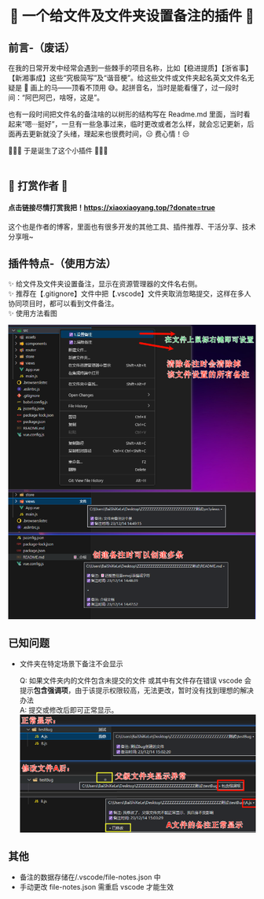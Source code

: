 <div align="center">

# 👻 一个给文件及文件夹设置备注的插件 👻

<div align="left">

## 前言-（废话）

在我的日常开发中经常会遇到一些棘手的项目名称，比如【稳进提质】【浙省事】【新湘事成】这些“究极简写”及“谐音梗”。给这些文件或文件夹起名英文文件名无疑是 🤣 画上的马——顶看不顶用 😅。起拼音名，当时是能看懂了，过一段时间：“阿巴阿巴，啥呀，这是”。

也有一段时间把文件名的备注啥的以树形的结构写在 Readme.md 里面，当时看起来“嗯···挺好”，一旦有一些急事过来，临时更改或者怎么样，就会忘记更新，后面再去更新就没了头绪，理起来也很费时间，😑 费心情！😒

🎉🎉🎉 于是诞生了这个小插件 🎉🎉🎉<br><br>

## 🧧 打赏作者 🧧

#### 点击链接尽情打赏我把！https://xiaoxiaoyang.top/?donate=true <br>

这个也是作者的博客，里面也有很多开发的其他工具、插件推荐、干活分享、技术分享哦~
<br>

## 插件特点-（使用方法）

✨ 给文件及文件夹设置备注，显示在资源管理器的文件名右侧。
<br>✨ 推荐在【.gitignore】文件中把【.vscode】文件夹取消忽略提交，这样在多人协同项目时，都可以看到文件备注。
<br>✨ 使用方法看图

![使用方法](./static/img/image.png)

## 已知问题

- 文件夹在特定场景下备注不会显示

  Q: 如果文件夹内的文件包含未提交的文件 或其中有文件存在错误
  vscode 会提示<b>包含强调项</b>，由于该提示权限较高，无法更改，暂时没有找到理想的解决办法<br>
  A: 提交或修改后即可正常显示。
  ![使用方法](./static/img/image1.png)

## 其他

- 备注的数据存储在/.vscode/file-notes.json 中
- 手动更改 file-notes.json 需重启 vscode 才能生效
